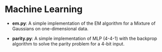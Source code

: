 # Machine Learning

* __em.py__: A simple implementation of the EM algorithm for a Mixture of Gaussians on one-dimensional data.

* __parity.py__: A simple implementation of MLP (4-4-1) with the backprop algorithm to solve the parity problem for a 4-bit input.
